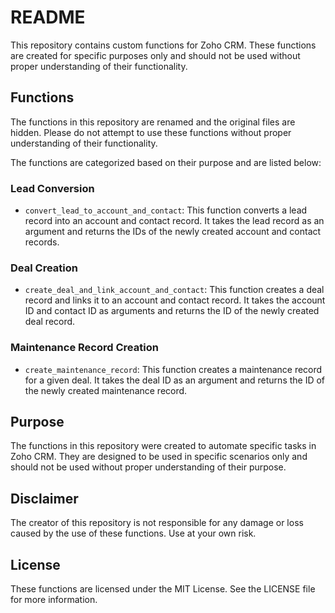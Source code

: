 # README

This repository contains custom functions for Zoho CRM. These functions are created for specific purposes only and should not be used without proper understanding of their functionality.

## Functions

The functions in this repository are renamed and the original files are hidden. Please do not attempt to use these functions without proper understanding of their functionality.

The functions are categorized based on their purpose and are listed below:

### Lead Conversion

* `convert_lead_to_account_and_contact`: This function converts a lead record into an account and contact record. It takes the lead record as an argument and returns the IDs of the newly created account and contact records.

### Deal Creation

* `create_deal_and_link_account_and_contact`: This function creates a deal record and links it to an account and contact record. It takes the account ID and contact ID as arguments and returns the ID of the newly created deal record.

### Maintenance Record Creation

* `create_maintenance_record`: This function creates a maintenance record for a given deal. It takes the deal ID as an argument and returns the ID of the newly created maintenance record.

## Purpose

The functions in this repository were created to automate specific tasks in Zoho CRM. They are designed to be used in specific scenarios only and should not be used without proper understanding of their purpose.

## Disclaimer

The creator of this repository is not responsible for any damage or loss caused by the use of these functions. Use at your own risk.

## License

These functions are licensed under the MIT License. See the LICENSE file for more information.

